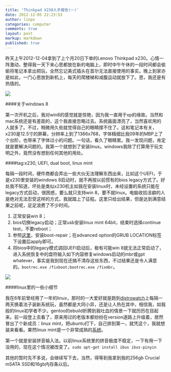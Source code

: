 ```yaml
---
title: 'Thinkpad X230入手报告(一)'
date: 2012-12-05 22:23:53
author: linpx
categories: computer
comments: true
layout: post
markup: markdown
published: true
---
```

昨天上午2012-12-04拿到了上个月20日下单的Lenovo Thinkpad
x230。心情一阵激动，整得我一天下来心思都放在新的电脑上，即时中午午休的一段时间都会偷偷将笔记本拿出把玩，全然忘记美式插头在首尔无法直接使用的事实。晚上到家亦是如此，一门心思放到新机上，每天的爬楼梯和减腹运动就放下了。恩，我还是有热情的。

![](http://farm9.staticflickr.com/8483/8246311115_1393ea0198_z.jpg)

####关于windows 8

第一次开机之后，我对win8的感觉就是惊艳，因为我一直用于xp的缘故。当然和mac系统还是有差距的，这个我直接忽略过去。系统画面漂亮了，当然喜欢用的人就多了。不过，稍微用久些就觉得自己的眼睛撑不住了。这和笔记本有关，x230是12.5寸的屏幕，分辨率上到了1366x768，字体精细比我09年的MBP上了个台阶，也带来了字体过小的问题。一句话，看久了眼睛累。我一发现问题，肯定就是要解决问题的。我第一个就想到了安装linux。windows我除了打算用于玩文明之外，竟然没有想到任何其他的用处。

####tag:x230, UEFI, dual boot, linux mint

每隔一段时间，硬件商都会弄出一些大伙无法理解东西出来，比如这个UEFI，于是x230里安装的windows 8启动时，就不再按以前惯有的bios
legacy方式了。好处我不知道，坏处是类似x230机主如我在安装linux时，未经设置的系统只能在legacy方式启动，很困惑，要么就只支持win
8，要不就linux。电脑收拾洁癖的人是绝对无法忍受这样的方式，我就踏上了征程。这里只给出结果，但是达到满意结果之前呢，足足浪费了不少时间。

1. 正常安装win 8；
2. bios切换legacy启动；正常usb安装linux mint 64bit，结束时选择continue test，不要reboot；
3. 参照[这里](https://help.ubuntu.com/community/Boot-Repair)，安装boot-repair；在advanced
option的GRUB LOCATION标签下设置后apply即可。
4. 将bios中的legacy模式调回UEFI启动后，极有可能win
8就无法正常启动了，进入系统恢复中的盘符输入如下内容修复windows启动的mbr或gpt
whatever，事实是我到现在还搞不清存这些东西，不过结果还是令人满意的。`bootrec.exe /fixboot;bootrec.exe
/fixmbr`。

![](http://farm9.staticflickr.com/8068/8246390117_ce49971126_z.jpg)



####linux里的一些小细节

我在6年前曾经用了一年的linux，那时的一大爱好就是跑到[distrowatch](http://www.distrowatch.com)上每隔一两天换着法子装新系统玩，虽然都是大同小异，还是让人热在其中，相信我，如我般的linux初学者不少。gentoo的ebuild折腾到我吐血的情景一下就历历在目起来。前一段登上去看了，原来用过的老版本都纷纷在version道路上升级着，居然冒出了个新成员：linux
mint，把ubuntu打下，自己排到第一，就凭这个，我就想装来看看。果然linux mint是一个非常成熟的[系统](
http://www.omgubuntu.co.uk/2012/11/linux-mint-14-with-cinnamon-desktop-review
)。

第一个就是安装拼音输入法。以前linux系统里的拼音极度不稳定，一下有用一下没用的，现在这个情况被改变了。`sudo apt-get install
ibus ibus-pinyin`

其他的暂时先不多说，会继续写下去，当然，得等到我拿到我的256gb Crucial mSATA SSD和16gb内存条以后。
